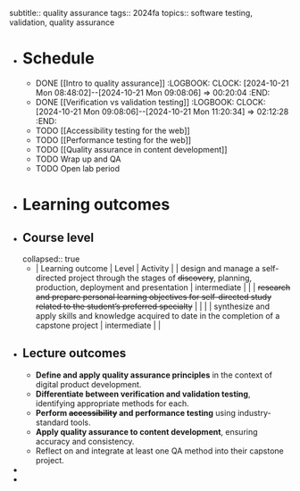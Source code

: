 subtitle:: quality assurance
tags:: 2024fa
topics:: software testing, validation, quality assurance

- # Schedule
	- DONE [[Intro to quality assurance]]
	  :LOGBOOK:
	  CLOCK: [2024-10-21 Mon 08:48:02]--[2024-10-21 Mon 09:08:06] =>  00:20:04
	  :END:
	- DONE [[Verification vs validation testing]]
	  :LOGBOOK:
	  CLOCK: [2024-10-21 Mon 09:08:06]--[2024-10-21 Mon 11:20:34] =>  02:12:28
	  :END:
	- TODO [[Accessibility testing for the web]]
	- TODO [[Performance testing for the web]]
	- TODO [[Quality assurance in content development]]
	- TODO Wrap up and QA
	- TODO Open lab period
- # Learning outcomes
- ## Course level
  collapsed:: true
	- | Learning outcome | Level | Activity |
	  | design and manage a self-directed project through the stages of ~~discovery~~, planning, production, deployment and presentation | intermediate |  |
	  | ~~research and prepare personal learning objectives for self-directed study related to the student’s preferred specialty~~ |  |  |
	  | synthesize and apply skills and knowledge acquired to date in the completion of a capstone project | intermediate |  |
- ## Lecture outcomes
	- **Define and apply quality assurance principles** in the context of digital product development.
	- **Differentiate between verification and validation testing**, identifying appropriate methods for each.
	- **Perform ~~accessibility~~ and performance testing** using industry-standard tools.
	- **Apply quality assurance to content development**, ensuring accuracy and consistency.
	- Reflect on and integrate at least one QA method into their capstone project.
-
-